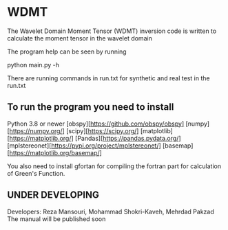 # WDMT

The Wavelet Domain Moment Tensor (WDMT) inversion code is written to calculate the moment tensor in the wavelet domain

The program help can be seen by running

python main.py -h

There are running commands in run.txt for synthetic and real test in the run.txt

## To run the program you need to install

Python 3.8 or newer
[obspy][https://github.com/obspy/obspy] 
[numpy][https://numpy.org/]
[scipy][https://scipy.org/]
[matplotlib][https://matplotlib.org/]
[Pandas][https://pandas.pydata.org/]
[mplstereonet][https://pypi.org/project/mplstereonet/]
[basemap][https://matplotlib.org/basemap/]

You also need to install gfortan for compiling the fortran part for calculation of Green's Function.


## UNDER DEVELOPING
Developers: Reza Mansouri, Mohammad Shokri-Kaveh, Mehrdad Pakzad
The manual will be published soon
